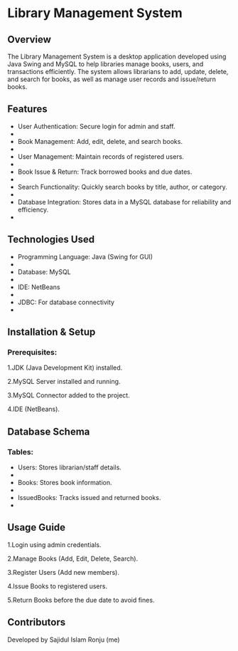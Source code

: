 # Library Management System
## Overview
The Library Management System is a desktop application developed using Java Swing and MySQL to help libraries manage books, users, and transactions efficiently. The system allows librarians to add, update, delete, and search for books, as well as manage user records and issue/return books.
## Features
- User Authentication: Secure login for admin and staff.
- 
- Book Management: Add, edit, delete, and search books.
- 
- User Management: Maintain records of registered users.
- 
- Book Issue & Return: Track borrowed books and due dates.
- 
- Search Functionality: Quickly search books by title, author, or category.
- 
- Database Integration: Stores data in a MySQL database for reliability and efficiency.
- 
## Technologies Used
- Programming Language: Java (Swing for GUI)
- 
- Database: MySQL
- 
- IDE: NetBeans
- 
- JDBC: For database connectivity
- 
## Installation & Setup
### Prerequisites:
 1.JDK (Java Development Kit) installed.
 
 2.MySQL Server installed and running.
 
 3.MySQL Connector added to the project.
 
 4.IDE (NetBeans).
 
 ## Database Schema
 ### Tables:
 - Users: Stores librarian/staff details.
 - 
 - Books: Stores book information.
 - 
 - IssuedBooks: Tracks issued and returned books.
 - 
 ## Usage Guide
 1.Login using admin credentials.
 
 2.Manage Books (Add, Edit, Delete, Search).
 
 3.Register Users (Add new members).
 
 4.Issue Books to registered users.
 
 5.Return Books before the due date to avoid fines.
 
 ## Contributors
 Developed by Sajidul Islam Ronju (me)
